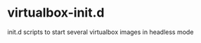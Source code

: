 virtualbox-init.d
=================

init.d scripts to start several virtualbox images in headless mode